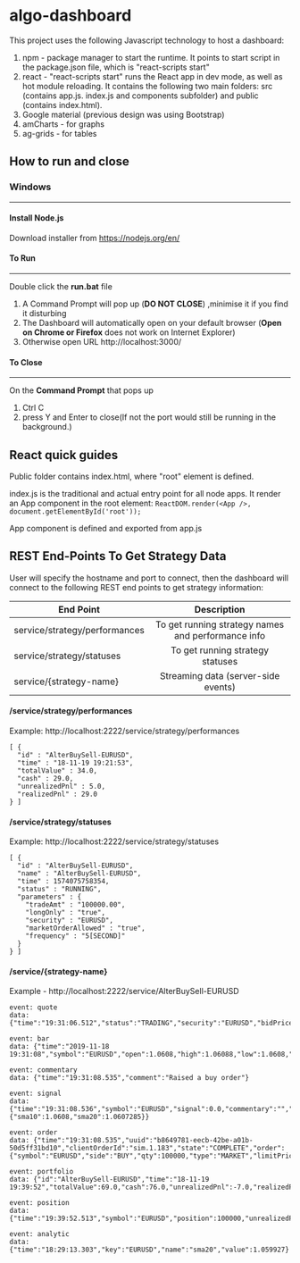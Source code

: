 # algo-dashboard
This project uses the following Javascript technology to host a dashboard:
1) npm - package manager to start the runtime. It points to start script in the package.json file, which is "react-scripts start"
2) react - "react-scripts start" runs the React app in dev mode, as well as hot module reloading. It contains the following two main folders: src (contains app.js. index.js and components subfolder) and public (contains index.html). 
3) Google material (previous design was using Bootstrap)
4) amCharts - for graphs
5) ag-grids - for tables


## How to run and close

### Windows
------------------------------------------------------------------------------------------------------------------------------------------
#### Install Node.js
Download installer from https://nodejs.org/en/


#### To Run
------------------------------------- 
Double click the **run.bat** file  

1) A Command Prompt will pop up (**DO NOT CLOSE**) ,minimise it if you find it disturbing
2) The Dashboard will automatically open on your default browser (**Open on Chrome or Firefox** does not work on Internet Explorer)
3) Otherwise open URL http://localhost:3000/

#### To Close
---------------------
On the **Command Prompt** that pops up
1) Ctrl C
2) press Y and Enter to close(If not the port would still be running in the background.)

## React quick guides
Public folder contains index.html, where "root" element is defined.

index.js is the traditional and actual entry point for all node apps. It render an App component in the root element:
```ReactDOM.render(<App />, document.getElementById('root'));```

App component is defined and exported from app.js

## REST End-Points To Get Strategy Data
User will specify the hostname and port to connect, then the dashboard will connect to the following REST end points to get strategy information:

| End Point                          | Description                                        |
| ---------------------------------- |:--------------------------------------------------:|
| service/strategy/performances      | To get running strategy names and performance info |
| service/strategy/statuses          | To get running strategy statuses                   |
| service/{strategy-name}            | Streaming data (server-side events)                |


#### /service/strategy/performances
Example: http://localhost:2222/service/strategy/performances

~~~
[ {
  "id" : "AlterBuySell-EURUSD",
  "time" : "18-11-19 19:21:53",
  "totalValue" : 34.0,
  "cash" : 29.0,
  "unrealizedPnl" : 5.0,
  "realizedPnl" : 29.0
} ]
~~~

#### /service/strategy/statuses
Example: http://localhost:2222/service/strategy/statuses

~~~
[ {
  "id" : "AlterBuySell-EURUSD",
  "name" : "AlterBuySell-EURUSD",
  "time" : 1574075758354,
  "status" : "RUNNING",
  "parameters" : {
    "tradeAmt" : "100000.00",
    "longOnly" : "true",
    "security" : "EURUSD",
    "marketOrderAllowed" : "true",
    "frequency" : "5[SECOND]"
  }
} ]
~~~




#### /service/{strategy-name}
Example - http://localhost:2222/service/AlterBuySell-EURUSD

~~~
event: quote
data: {"time":"19:31:06.512","status":"TRADING","security":"EURUSD","bidPrice":1.06087,"askPrice":1.06087}

event: bar
data: {"time":"2019-11-18 19:31:08","symbol":"EURUSD","open":1.0608,"high":1.06088,"low":1.0608,"close":1.06088,"volume":0}

event: commentary
data: {"time":"19:31:08.535","comment":"Raised a buy order"}

event: signal
data: {"time":"19:31:08.536","symbol":"EURUSD","signal":0.0,"commentary":"","analytics":{"sma10":1.0608,"sma20":1.0607285}}

event: order
data: {"time":"19:31:08.535","uuid":"b8649781-eecb-42be-a01b-50d5ff31bd10","clientOrderId":"sim.1.183","state":"COMPLETE","order":{"symbol":"EURUSD","side":"BUY","qty":100000,"type":"MARKET","limitPrice":0.0,"tif":"DAY"},"totalFill":100000,"avgPrice":1.06088}

event: portfolio
data: {"id":"AlterBuySell-EURUSD","time":"18-11-19 19:39:52","totalValue":69.0,"cash":76.0,"unrealizedPnl":-7.0,"realizedPnl":76.0}

event: position
data: {"time":"19:39:52.513","symbol":"EURUSD","position":100000,"unrealizedPnl":-7.0,"realizedPnl":76.0}

event: analytic
data:{"time":"18:29:13.303","key":"EURUSD","name":"sma20","value":1.059927}

~~~
